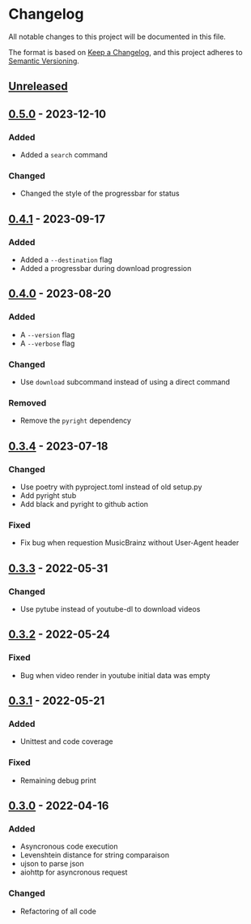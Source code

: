 # Changelog
All notable changes to this project will be documented in this file.

The format is based on [Keep a Changelog](https://keepachangelog.com/en/1.0.0/),
and this project adheres to [Semantic Versioning](https://semver.org/spec/v2.0.0.html).

## [Unreleased]
## [0.5.0] - 2023-12-10
### Added
- Added a `search` command
### Changed
- Changed the style of the progressbar for status

## [0.4.1] - 2023-09-17
### Added
- Added a `--destination` flag
- Added a progressbar during download progression

## [0.4.0] - 2023-08-20
### Added
- A `--version` flag
- A `--verbose` flag
### Changed
- Use `download` subcommand instead of using a direct command
### Removed
- Remove the `pyright` dependency

## [0.3.4] - 2023-07-18
### Changed
- Use poetry with pyproject.toml instead of old setup.py
- Add pyright stub
- Add black and pyright to github action
### Fixed
- Fix bug when requestion MusicBrainz without User-Agent header

## [0.3.3] - 2022-05-31
### Changed
- Use pytube instead of youtube-dl to download videos

## [0.3.2] - 2022-05-24
### Fixed
- Bug when video render in youtube initial data was empty

## [0.3.1] - 2022-05-21
### Added
- Unittest and code coverage
### Fixed
- Remaining debug print

## [0.3.0] - 2022-04-16
### Added
- Asyncronous code execution 
- Levenshtein distance for string comparaison
- ujson to parse json
- aiohttp for asyncronous request

### Changed
- Refactoring of all code

[Unreleased]: https://github.com/flowrey/youtube-bz/compare/v0.5.0...HEAD
[0.5.0]: https://github.com/flowrey/youtube-bz/releases/tag/v0.5.0
[0.4.1]: https://github.com/flowrey/youtube-bz/releases/tag/v0.4.1
[0.4.0]: https://github.com/flowrey/youtube-bz/releases/tag/v0.4.0
[0.3.4]: https://github.com/flowrey/youtube-bz/releases/tag/v0.3.4
[0.3.3]: https://github.com/flowrey/youtube-bz/releases/tag/v0.3.3
[0.3.2]: https://github.com/flowrey/youtube-bz/releases/tag/v0.3.2
[0.3.1]: https://github.com/flowrey/youtube-bz/releases/tag/v0.3.1
[0.3.0]: https://github.com/flowrey/youtube-bz/releases/tag/v0.3.0
